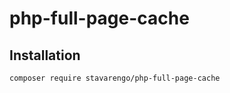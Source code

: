 # php-full-page-cache

## Installation
```shell
composer require stavarengo/php-full-page-cache
```
